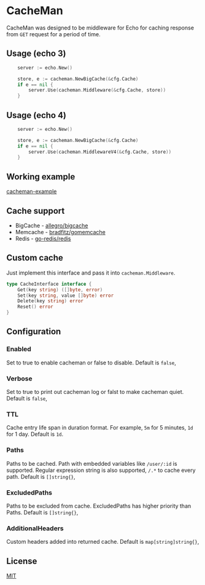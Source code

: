 # CacheMan

CacheMan was designed to be middleware for Echo for caching response from `GET` request for a period of time.

## Usage (echo 3)

```go
	server := echo.New()

	store, e := cacheman.NewBigCache(&cfg.Cache)
	if e == nil {
		server.Use(cacheman.Middleware(&cfg.Cache, store))
	}
```

## Usage (echo 4)

```go
	server := echo.New()

	store, e := cacheman.NewBigCache(&cfg.Cache)
	if e == nil {
		server.Use(cacheman.MiddlewareV4(&cfg.Cache, store))
	}
```

## Working example

[cacheman-example](https://github.com/chonla/cacheman-example)

## Cache support

* BigCache - [allegro/bigcache](github.com/allegro/bigcache)
* Memcache - [bradfitz/gomemcache](github.com/bradfitz/gomemcache/memcache)
* Redis - [go-redis/redis](github.com/go-redis/redis/v8)

## Custom cache

Just implement this interface and pass it into `cacheman.Middleware`.

```go
type CacheInterface interface {
	Get(key string) ([]byte, error)
	Set(key string, value []byte) error
	Delete(key string) error
	Reset() error
}
```

## Configuration

### Enabled

Set to true to enable cacheman or false to disable. Default is `false`,

### Verbose

Set to true to print out cacheman log or falst to make cacheman quiet. Default is `false`,

### TTL

Cache entry life span in duration format. For example, `5m` for 5 minutes, `1d` for 1 day. Default is `1d`.

### Paths

Paths to be cached. Path with embedded variables like `/user/:id` is supported. Regular expression string is also supported, `/.*` to cache every path. Default is `[]string{}`,

### ExcludedPaths

Paths to be excluded from cache. ExcludedPaths has higher priority than Paths. Default is `[]string{}`,

### AdditionalHeaders

Custom headers added into returned cache. Default is `map[string]string{}`,

## License

[MIT](LICENSE)